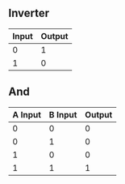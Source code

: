 Inverter
-------------
| Input | Output
| --------------- | ---------------- 
| 0 | 1 | 
| 1 | 0 |

And
---------------
| A Input | B Input | Output |
| --------------- | ---------------- | --------------- |
| 0 | 0 | 0 |
| 0 | 1 | 0 |
| 1 | 0 | 0 |
| 1 | 1 | 1 |
